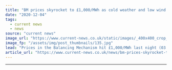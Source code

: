 ```yaml
---
title: "BM prices skyrocket to £1,000/MWh as cold weather and low wind bites"
date: "2020-12-04"
tags: 
  - current news
  - news
source: "current news"
image_url: "https://www.current-news.co.uk/static/images/_400x400_crop_center-center/Winter-Pylon-Getty.jpg"
image_fp: "/assets/img/post_thumbnails/135.jpg"
lead: "​Prices in the Balancing Mechanism hit £1,000/MWh last night (03 December) with two CCGT offers accepted at the price."
article_url: "https://www.current-news.co.uk/news/bm-prices-skyrocket-to-1-000-mwh-as-cold-weather-and-low-wind-bites?utm_source=rss-feeds&utm_medium=rss&utm_campaign=rss"
---
```


---
